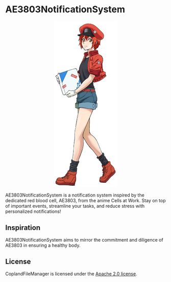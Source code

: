 # AE3803NotificationSystem

<p align="center"><a target="_blank"><img src="./AE3803.png" width="200"></a></p>

AE3803NotificationSystem is a notification system inspired by the dedicated red blood cell, AE3803, from the anime Cells at Work. Stay on top of important events, streamline your tasks, and reduce stress with personalized notifications!

## Inspiration

AE3803NotificationSystem aims to mirror the commitment and diligence of AE3803 in ensuring a healthy body.

## License
CoplandFileManager is licensed under the [Apache 2.0 license](./LICENSE).
